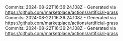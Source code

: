 Commits: 2024-08-22T16:36:24.108Z - Generated via https://github.com/marketplace/actions/artificial-grass
<br>
Commits: 2024-08-22T16:36:24.108Z - Generated via https://github.com/marketplace/actions/artificial-grass
<br>
Commits: 2024-08-22T16:36:24.108Z - Generated via https://github.com/marketplace/actions/artificial-grass
<br>
